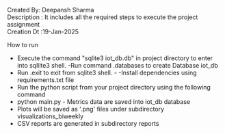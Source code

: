 

Created By: Deepansh Sharma <br>
Description : It includes all the required steps to execute the  project assignment  <br>
Creation Dt :19-Jan-2025  <br>

How to run
 - Execute the command "sqlite3 iot_db.db" in project directory to enter into sqllite3 shell.
-Run command .databases to create Database iot_db
- Run .exit to exit from sqlite3 shell.  -
-Install dependencies using requirements.txt file
- Run the python script from your project directory using the following command
- python main.py  - Metrics data are saved into iot_db database 
- Plots will be saved as \'.png\' files under subdirectory visualizations_biweekly
- CSV reports are generated in subdirectory reports
